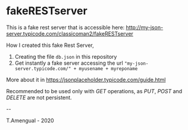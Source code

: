 # fakeRESTserver

This is a fake rest server that is accessible here: http://my-json-server.typicode.com/classicoman2/fakeRESTserver

How I created this fake Rest Server,

1. Creating the file `db.json` in this repository
2. Get instantly a fake server accessing the url `"my-json-server.typicode.com/" + myusename + myreponame`

More about it in https://jsonplaceholder.typicode.com/guide.html

Recommended to be used only with _GET_ operations, as _PUT_, _POST_ and _DELETE_ are not persistent. 

--

T.Amengual - 2020
